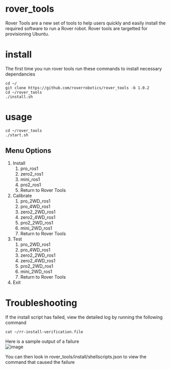 # rover_tools

Rover Tools are a new set of tools to help users quickly and easily install the required software to run a Rover robot. Rover tools are targetted for provisioning Ubuntu.

# install

The first time you run rover tools run these commands to install necessary dependancies

```
cd ~/
git clone https://github.com/roverrobotics/rover_tools -b 1.0.2
cd ~/rover_tools
./install.sh
```

# usage

```
cd ~/rover_tools
./start.sh
```

## Menu Options

<ol>
  <li>Install
    <ol>
    <li>pro_ros1</li>
    <li>zero2_ros1</li>
    <li>mini_ros1</li>
    <li>pro2_ros1</li>
    <li>Return to Rover Tools</li>
    </ol>
  </li>
  <li>Calibrate
    <ol>
    <li>pro_2WD_ros1</li>
    <li>pro_4WD_ros1</li>
    <li>zero2_2WD_ros1</li>
    <li>zero2_4WD_ros1</li>
    <li>pro2_2WD_ros1</li>
    <li>mini_2WD_ros1</li>
    <li>Return to Rover Tools</li>
    </ol>
  </li>
  <li>Test
    <ol>
    <li>pro_2WD_ros1</li>
    <li>pro_4WD_ros1</li>
    <li>zero2_2WD_ros1</li>
    <li>zero2_4WD_ros1</li>
    <li>pro2_2WD_ros1</li>
    <li>mini_2WD_ros1</li>
    <li>Return to Rover Tools</li>
    </ol>
  </li>
  <li>Exit</li>
</ol>

# Troubleshooting
If the install script has failed, view the detailed log by running the following command

```
cat ~/rr-install-verification.file
```

Here is a sample output of a failure <br>
![image](https://user-images.githubusercontent.com/6597441/128610405-4e99d424-48ff-4ce5-9775-ebf714dda4d8.png)

You can then look in rover_tools/install/shellscripts.json to view the command that caused the failure
